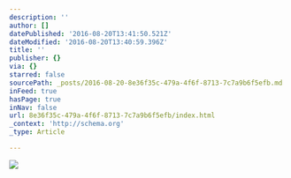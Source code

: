 ```yaml
---
description: ''
author: []
datePublished: '2016-08-20T13:41:50.521Z'
dateModified: '2016-08-20T13:40:59.396Z'
title: ''
publisher: {}
via: {}
starred: false
sourcePath: _posts/2016-08-20-8e36f35c-479a-4f6f-8713-7c7a9b6f5efb.md
inFeed: true
hasPage: true
inNav: false
url: 8e36f35c-479a-4f6f-8713-7c7a9b6f5efb/index.html
_context: 'http://schema.org'
_type: Article

---
```

![](https://the-grid-user-content.s3-us-west-2.amazonaws.com/57684b1b-befb-47a4-9868-d290854550ae.jpg)